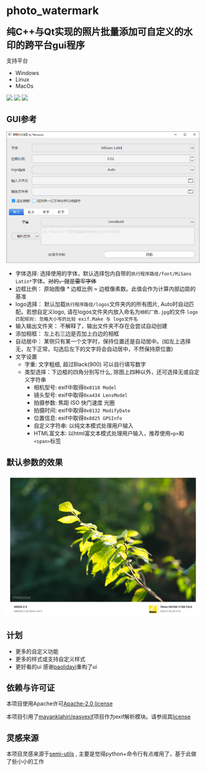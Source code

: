 # photo_watermark

<font size=5>**纯C++与Qt实现的照片批量添加可自定义的水印的跨平台gui程序**</font>

支持平台
* Windows
* Linux
* MacOs

[![](https://github.com//natsusue/photo_watermark/actions/workflows/cmake-multi-platform.yml/badge.svg)](https://github.com/natsusue/photo_watermark/actions)
[![](https://badgen.net/github/license/natsusue/photo_watermark?color=green)](LICENSE)
![](https://badgen.net/github/tag/natsusue/photo_watermark)

## GUI参考

![](doc/gui.png)

* 字体选择:  选择使用的字体，默认选择包内自带的```执行程序路径/font/MiSans Latin*```字体。~~对的，就是雷军字体~~
* 边框比例： 原始图像 * 边框比例 = 边框像素数。此值会作为计算内部边距的基准
* logo选择： 默认加载```执行程序路径/logos```文件夹内的所有图片, Auto时自动匹配。若想自定义logo, 请在logos文件夹内放入命名为```相机厂商.jpg```的文件 ```logo匹配规则: 忽略大小写的比较 exif.Make 与 logo文件名```
* 输入输出文件夹： 不解释了，输出文件夹不存在会尝试自动创建
* 添加相框： 左上右三边是否加上白边的相框
* 自动居中： 某侧只有某一个文字时，保持位置还是自动居中。(如左上选择无，左下正常，勾选后左下的文字将会自动居中，不然保持原位置)
* 文字设置
  * 字重: 文字粗细, 超过Black(900) 可以自行填写数字
  * 类型选择：下边框的四角分别写什么, 除图上四种以外，还可选择无或自定义字符串
    * 相机型号: exif中取得```0x0110 Model```
    * 镜头型号: exif中取得```0xa434 LensModel```
    * 拍摄参数: 焦距 ISO 快门速度 光圈
    * 拍摄时间: exif中取得```0x0132 ModifyDate```
    * 位置信息: exif中取得```0x8825 GPSInfo```
    * 自定义字符串: 以纯文本模式处理用户输入
    * HTML富文本: 以html富文本模式处理用户输入，推荐使用```<p>```和```<span>```标签

## 默认参数的效果

![](doc/default.png)

## 计划

* 更多的自定义功能
* 更多的样式或支持自定义样式
* 更好看的ui 感谢[paolidayi](https://github.com/paolidayi)重构了ui

## 依赖与许可证

本项目使用Apache许可[Apache-2.0 license](LICENSE)

本项目引用了[mayanklahiri/easyexif](https://github.com/mayanklahiri/easyexif)项目作为exif解析模块。请参阅其[license](https://github.com/mayanklahiri/easyexif/blob/master/LICENSE)

## 灵感来源

本项目灵感来源于[semi-utils](https://github.com/leslievan/semi-utils) , 主要是觉得python+命令行有点难用了，基于此做了些小小的工作
